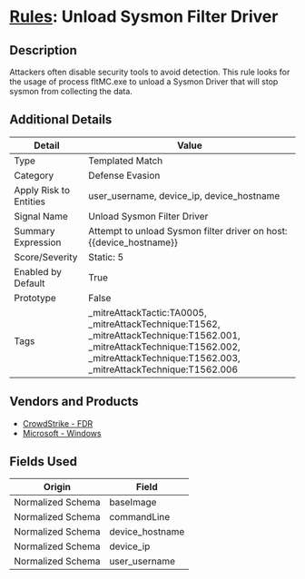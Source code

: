 # [Rules](README.md): Unload Sysmon Filter Driver

## Description
Attackers often disable security tools to avoid detection. This rule looks for the usage of process fltMC.exe to unload a Sysmon Driver that will stop sysmon from collecting the data.

## Additional Details
|Detail|Value|
|----|----|
|Type|Templated Match|
|Category|Defense Evasion|
|Apply Risk to Entities|user_username, device_ip, device_hostname|
|Signal Name|Unload Sysmon Filter Driver|
|Summary Expression|Attempt to unload Sysmon filter driver on host: {{device_hostname}}|
|Score/Severity|Static: 5|
|Enabled by Default|True|
|Prototype|False|
|Tags|_mitreAttackTactic:TA0005, _mitreAttackTechnique:T1562, _mitreAttackTechnique:T1562.001, _mitreAttackTechnique:T1562.002, _mitreAttackTechnique:T1562.003, _mitreAttackTechnique:T1562.006|
## Vendors and Products
- [CrowdStrike - FDR](../products/569a3a44-c29f-492e-bcf4-5dc04e2ab0f3.md)
- [Microsoft - Windows](../products/1ff7546c-cb36-4a24-87f7-89d2cecc5761.md)


## Fields Used

|Origin|Field|
|----|----|
|Normalized Schema|baseImage|
|Normalized Schema|commandLine|
|Normalized Schema|device_hostname|
|Normalized Schema|device_ip|
|Normalized Schema|user_username|


